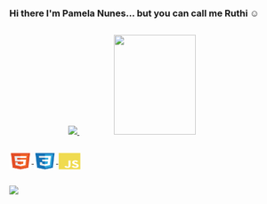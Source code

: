 ### Hi there I'm Pamela Nunes... but you can call me Ruthi  ☺️

##


<div align="center">
  <a href="https://github.com/ruthinunes">
  <img height="180em" src="https://github-readme-stats.vercel.app/api?username=ruthinunes&show_icons=true&theme=midnight-purple&include_all_commits=true&count_private=true"/ style="max-width: 100%">
  <img height="180em" width="54%" src="https://github-readme-stats.vercel.app/api/top-langs/?username=ruthinunes&layout=compact&langs_count=7&theme=midnight-purple"/ >
</div>

##

<img align="center" alt="Ruthi-HTML" height="30" width="40" src="https://raw.githubusercontent.com/devicons/devicon/master/icons/html5/html5-original.svg">
  <img align="center" alt="Ruthi-CSS" height="30" width="40" src="https://raw.githubusercontent.com/devicons/devicon/master/icons/css3/css3-original.svg">
  <img align="center" alt="Ruthi-Js" height="30" width="40" src="https://raw.githubusercontent.com/devicons/devicon/master/icons/javascript/javascript-plain.svg">

##

 <a href = "mailto:ruthinunesdev@gmail.com"><img src="https://img.shields.io/badge/-Gmail-%23333?style=for-the-badge&logo=gmail&logoColor=white" target="_blank"></a>

##


